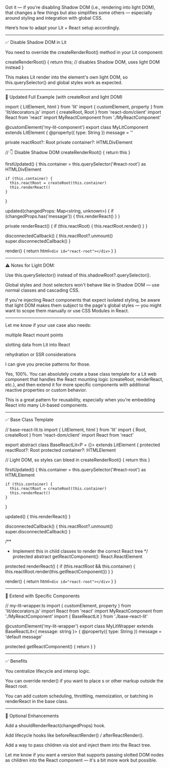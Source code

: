 Got it — if you're disabling Shadow DOM (i.e., rendering into light DOM), that changes a few things but also simplifies some others — especially around styling and integration with global CSS.

Here’s how to adapt your Lit + React setup accordingly.


---

✅ Disable Shadow DOM in Lit

You need to override the createRenderRoot() method in your Lit component:

createRenderRoot() {
  return this; // disables Shadow DOM, uses light DOM instead
}

This makes Lit render into the element's own light DOM, so this.querySelector() and global styles work as expected.


---

🔄 Updated Full Example (with createRoot and light DOM)

import { LitElement, html } from 'lit'
import { customElement, property } from 'lit/decorators.js'
import { createRoot, Root } from 'react-dom/client'
import React from 'react'
import MyReactComponent from './MyReactComponent'

@customElement('my-lit-component')
export class MyLitComponent extends LitElement {
  @property({ type: String }) message = ''

  private reactRoot?: Root
  private container?: HTMLDivElement

  // 👇 Disable Shadow DOM
  createRenderRoot() {
    return this
  }

  firstUpdated() {
    this.container = this.querySelector('#react-root') as HTMLDivElement

    if (this.container) {
      this.reactRoot = createRoot(this.container)
      this.renderReact()
    }
  }

  updated(changedProps: Map<string, unknown>) {
    if (changedProps.has('message')) {
      this.renderReact()
    }
  }

  private renderReact() {
    if (this.reactRoot) {
      this.reactRoot.render(<MyReactComponent message={this.message} />)
    }
  }

  disconnectedCallback() {
    this.reactRoot?.unmount()
    super.disconnectedCallback()
  }

  render() {
    return html`<div id="react-root"></div>`
  }
}


---

⚠️ Notes for Light DOM:

Use this.querySelector() instead of this.shadowRoot?.querySelector().

Global styles and :host selectors won't behave like in Shadow DOM — use normal classes and cascading CSS.

If you're injecting React components that expect isolated styling, be aware that light DOM makes them subject to the page's global styles — you might want to scope them manually or use CSS Modules in React.



---

Let me know if your use case also needs:

multiple React mount points

slotting data from Lit into React

rehydration or SSR considerations


I can give you precise patterns for those.



Yes, 100%. You can absolutely create a base class template for a Lit web component that handles the React mounting logic (createRoot, renderReact, etc.), and then extend it for more specific components with additional reactive properties or custom behavior.

This is a great pattern for reusability, especially when you're embedding React into many Lit-based components.


---

✅ Base Class Template

// base-react-lit.ts
import { LitElement, html } from 'lit'
import { Root, createRoot } from 'react-dom/client'
import React from 'react'

export abstract class BaseReactLit<P = {}> extends LitElement {
  protected reactRoot?: Root
  protected container?: HTMLElement

  // Light DOM, so styles can bleed in
  createRenderRoot() {
    return this
  }

  firstUpdated() {
    this.container = this.querySelector('#react-root') as HTMLElement

    if (this.container) {
      this.reactRoot = createRoot(this.container)
      this.renderReact()
    }
  }

  updated() {
    this.renderReact()
  }

  disconnectedCallback() {
    this.reactRoot?.unmount()
    super.disconnectedCallback()
  }

  /**
   * Implement this in child classes to render the correct React tree
   */
  protected abstract getReactComponent(): React.ReactElement<P>

  protected renderReact() {
    if (this.reactRoot && this.container) {
      this.reactRoot.render(this.getReactComponent())
    }
  }

  render() {
    return html`<div id="react-root"></div>`
  }
}


---

🚀 Extend with Specific Components

// my-lit-wrapper.ts
import { customElement, property } from 'lit/decorators.js'
import React from 'react'
import MyReactComponent from './MyReactComponent'
import { BaseReactLit } from './base-react-lit'

@customElement('my-lit-wrapper')
export class MyLitWrapper extends BaseReactLit<{ message: string }> {
  @property({ type: String }) message = 'default message'

  protected getReactComponent() {
    return <MyReactComponent message={this.message} />
  }
}


---

✅ Benefits

You centralize lifecycle and interop logic.

You can override render() if you want to place <slot>s or other markup outside the React root.

You can add custom scheduling, throttling, memoization, or batching in renderReact in the base class.



---

🧠 Optional Enhancements

Add a shouldRenderReact(changedProps) hook.

Add lifecycle hooks like beforeReactRender() / afterReactRender().

Add a way to pass children via slot and inject them into the React tree.


Let me know if you want a version that supports passing slotted DOM nodes as children into the React component — it's a bit more work but possible.

